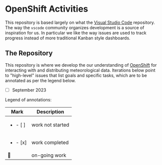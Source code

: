 # OpenShift Activities

This repository is based largely on what the [Visual Studio Code](https://github.com/microsoft/vscode) repository.  The way the `vscode` community organizes development is a source of inspiration for us.  In particular we like the way issues are used to track progress instead of more traditional Kanban style dashboards.

## The Repository

This repository is where we develop the our understanding of [OpenShift](https://www.redhat.com/en/technologies/cloud-computing/openshift) for interacting with and distributing meteorological data. Iterations below point to "high-level" issues that list goals and specific tasks, which are to be annotated as per the legend below.

- [ ] September 2023

Legend of annotations:

| **Mark**                 |      **Description**         |
|--------------------------|------------------------------|
| <ul><li>- [ ] </li></ul> | work not started             |
| <ul><li>- [x] </li></ul> | work completed               |
| 🏃                       | on-going work                |
